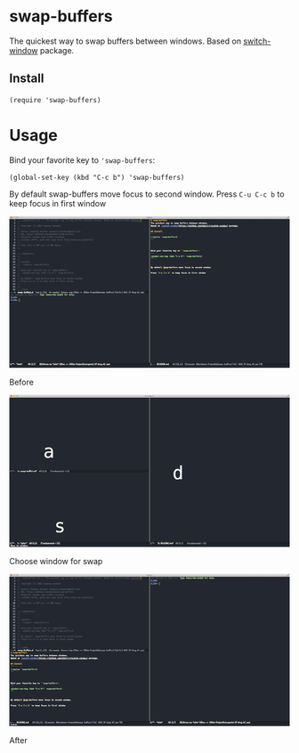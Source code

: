 # swap-buffers
The quickest way to swap buffers between windows.
Based on [switch-window](https://github.com/dimitri/switch-window) package.

## Install
```
(require 'swap-buffers)
```


# Usage

Bind your favorite key to `'swap-buffers`:
```
(global-set-key (kbd "C-c b") 'swap-buffers)
```


By default swap-buffers move focus to second window.
Press `C-u C-c b` to keep focus in first window


![](https://github.com/ekazakov/swap-buffers/blob/master/screenshots/step-1.png)

Before

![](https://github.com/ekazakov/swap-buffers/blob/master/screenshots/step-2.png)

Choose window for swap

![](https://github.com/ekazakov/swap-buffers/blob/master/screenshots/step-3.png)

After
